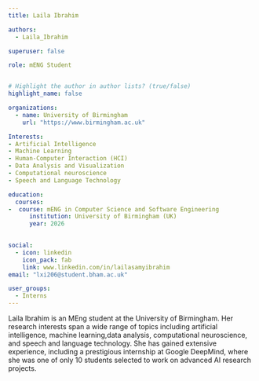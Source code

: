 ```yaml
---
title: Laila Ibrahim

authors:
  - Laila_Ibrahim

superuser: false

role: mENG Student 


# Highlight the author in author lists? (true/false)
highlight_name: false

organizations:
  - name: University of Birmingham
    url: "https://www.birmingham.ac.uk"

Interests:
- Artificial Intelligence
- Machine Learning
- Human-Computer Interaction (HCI)
- Data Analysis and Visualization
- Computational neuroscience
- Speech and Language Technology

education:
  courses:
-  course: mENG in Computer Science and Software Engineering
      institution: University of Birmingham (UK)
      year: 2026
  

social:
  - icon: linkedin
    icon_pack: fab
    link: www.linkedin.com/in/lailasamyibrahim
email: "lxi206@student.bham.ac.uk"

user_groups:
  - Interns
---
```


Laila Ibrahim is an MEng student at the University of Birmingham. Her research interests span a wide range of topics including artificial intelligence, machine learning,data analysis, computational neuroscience, and speech and language technology. She has gained extensive experience, including a prestigious internship at Google DeepMind, where she was one of only 10 students selected to work on advanced AI research projects. 


